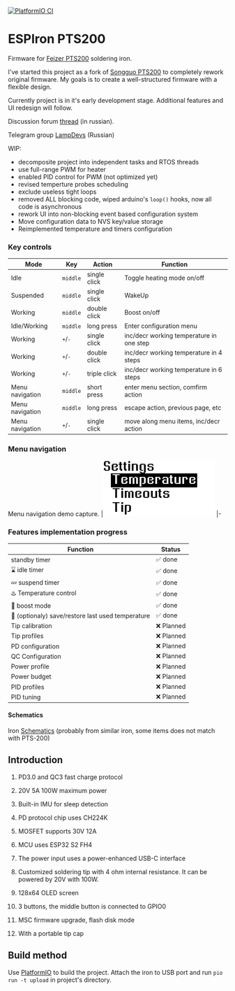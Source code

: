 [![PlatformIO CI](https://github.com/vortigont/ESPIron-PTS200/actions/workflows/pio_build.yml/badge.svg)](https://github.com/vortigont/ESPIron-PTS200/actions/workflows/pio_build.yml)

# ESPIron PTS200

Firmware for [Feizer PTS200](https://www.aliexpress.com/store/1102411999) soldering iron.

I've started this project as a fork of [Songguo PTS200](https://github.com/Eddddddddy/Songguo-PTS200) to completely rework original firmware.
My goals is to create a well-structured firmware with a flexible design.

Currently project is in it's early development stage. Additional features and UI redesign will follow.

Discussion forum [thread](https://community.alexgyver.ru/threads/proshivka-dlja-pajalnika-feizer-pts200-v2-esp32.9930/) (in russian).

Telegram group [LampDevs](https://t.me/LampDevs) (Russian)

WIP:
 - decomposite project into independent tasks and RTOS threads
 - use full-range PWM for heater
 - enabled PID control for PWM (not optimized yet)
 - revised temperture probes scheduling
 - exclude useless tight loops
 - removed ALL blocking code, wiped arduino's `loop()` hooks, now all code is asynchronous
 - rework UI into non-blocking event based configuration system
 - Move configuration data to NVS key/value storage
 - Reimplemented temperature and timers configuration


### Key controls
| Mode | Key | Action | Function |
|-|-|-|-|
| Idle | `middle` | single click | Toggle heating mode on/off |
| Suspended | `middle` | single click | WakeUp |
| Working | `middle` | double click | Boost on/off |
| Idle/Working | `middle` | long press | Enter configuration menu |
| Working | `+`/`-` | single click | inc/decr working temperature in one step |
| Working | `+`/`-` | double click | inc/decr working temperature in 4 steps |
| Working | `+`/`-` | triple click | inc/decr working temperature in 6 steps |
| Menu navigation | `middle` | short press | enter menu section, comfirm action |
| Menu navigation | `middle` | long press | escape action, previous page, etc |
| Menu navigation | `+`/`-` | single click | move along menu items, inc/decr action  |



### Menu navigation

<!-- https://stackoverflow.com/questions/37349314/is-it-possible-to-add-border-to-image-in-github-markdown -->
Menu navigation demo capture.
|<img src="pics/menu_demo01.png?raw=true" alt="Menu demo" />
|-


### Features implementation progress

| Function | Status |
|-|-|
| standby timer | :white_check_mark: done |
| :hourglass: idle timer | :white_check_mark: done |
| :zzz: suspend timer | :white_check_mark: done |
| :hotsprings: Temperature control | :white_check_mark: done |
| :rocket: boost mode | :white_check_mark: done |
| :floppy_disk: (optionaly) save/restore last used temperature | :white_check_mark: done |
| Tip calibration | :x: Planned |
| Tip profiles | :x: Planned |
| PD configuration | :x: Planned |
| QC Configuration | :x: Planned |
| Power profile | :x: Planned |
| Power budget | :x: Planned |
| PID profiles | :x: Planned |
| PID tuning | :x: Planned |




#### Schematics
Iron [Schematics](/docs/PTS200_Schematic_2022-07-10.pdf) (probably from similar iron, some items does not match with PTS-200)




## Introduction
1. PD3.0 and QC3 fast charge protocol

2. 20V 5A 100W maximum power
<!-- 内置IMU，用于休眠检测 -->
3. Built-in IMU for sleep detection
<!-- PD协议芯片使用CH224K -->
4. PD protocol chip uses CH224K
<!-- MOSFET支持30V 12A -->
5. MOSFET supports 30V 12A
<!-- MCU使用ESP32 S2 FH4 -->
6. MCU uses ESP32 S2 FH4
<!-- 电源输入使用功率加强的USB-C接口 -->
7. The power input uses a power-enhanced USB-C interface
<!-- 定制的4欧姆内阻的烙铁头 -->
8. Customized soldering tip with 4 ohm internal resistance. It can be powered by 20V with 100W.
<!-- 128x64 OLED screen -->
9. 128x64 OLED screen
<!-- 3个按键，中间的按键与GPIO0相连 -->
10. 3 buttons, the middle button is connected to GPIO0
<!-- MSC 模式的固件升级，闪存盘模式 -->
11. MSC firmware upgrade, flash disk mode
<!-- 带有便携式的尖端保护盖 -->
12. With a portable tip cap

<!-- 构建方法 -->
## Build method
Use [PlatformIO](https://platformio.org/) to build the project.
Attach the iron to USB port and run `pio run -t upload` in project's directory.
